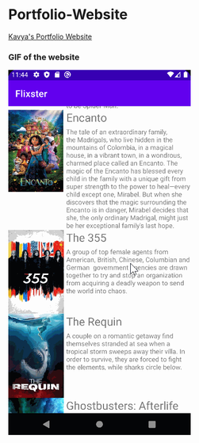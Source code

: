 # Portfolio-Website
[Kavya's Portfolio Website](https://kavyaa-p.github.io/Portfolio-Website/)

### GIF of the website
<img src="Images/FlixsterAppGIF.gif">
